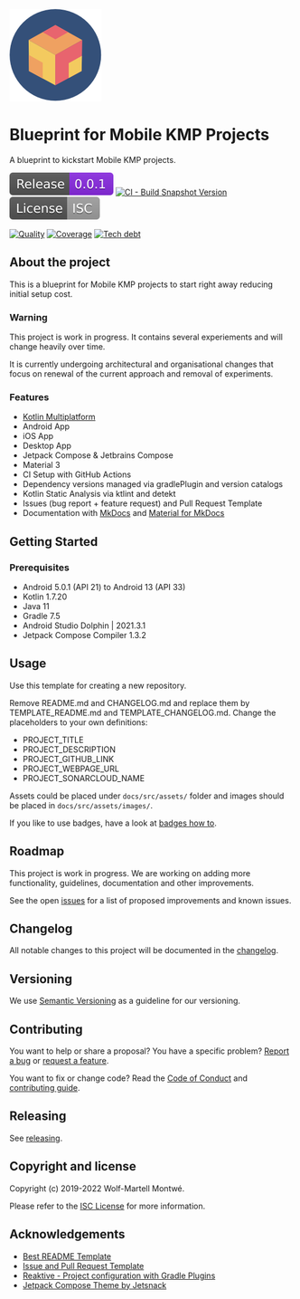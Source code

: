 <!--local-files-->

[changelog]: CHANGELOG.md
[code of conduct]: CODE_OF_CONDUCT.md
[contributing]: CONTRIBUTING.md
[license]: LICENSE

<!--readme-start-->
<!--local-links-overwrite-->

[changelog]: docs/src/changelog.md
[code of conduct]: docs/src/develop/codeOfConduct.md
[contributing]: docs/src/develop/contributing.md
[license]: docs/src/license.md

<!--docs-links-->

[plugins]: docs/src/plugins/index.md
[contributing]: docs/src/develop/contributing.md
[releasing]: docs/src/develop/releasing.md

<!--github-links-->

[webpage]: https://bitfunk.github.io/blueprint-mobile-kmp/
[repository]: https://github.com/bitfunk/blueprint-mobile-kmp
[issues]: https://github.com/bitfunk/blueprint-mobile-kmp/issues
[releases]: https://github.com/bitfunk/blueprint-mobile-kmp/releases

![Logo](docs/src/assets/images/logo.png)

# Blueprint for Mobile KMP Projects

A blueprint to kickstart Mobile KMP projects.

[![Latest release](docs/src/assets/images/badge-release-latest.svg)][releases]
[![CI - Build Snapshot Version](https://github.com/bitfunk/blueprint-mobile-kmp/actions/workflows/ci-build-snapshot-version.yml/badge.svg)](https://github.com/bitfunk/blueprint-mobile-kmp/actions/workflows/ci-build-snapshot-version.yml)
[![License](docs/src/assets/images/badge-license.svg)](LICENSE)

[![Quality](https://sonarcloud.io/api/project_badges/measure?project=bitfunk_blueprint-mobile-kmp&metric=alert_status)](https://sonarcloud.io/summary/new_code?id=bitfunk_blueprint-mobile-kmp)
[![Coverage](https://sonarcloud.io/api/project_badges/measure?project=bitfunk_blueprint-mobile-kmp&metric=coverage)](https://sonarcloud.io/summary/new_code?id=bitfunk_blueprint-mobile-kmp)
[![Tech debt](https://sonarcloud.io/api/project_badges/measure?project=bitfunk_blueprint-mobile-kmp&metric=sqale_index)](https://sonarcloud.io/summary/new_code?id=bitfunk_blueprint-mobile-kmp)

## About the project

This is a blueprint for Mobile KMP projects to start right away reducing initial setup cost.

### Warning

This project is work in progress. It contains several experiements and will change heavily over time.

It is currently undergoing architectural and organisational changes that focus on renewal of the current approach and removal of experiments.

### Features

- [Kotlin Multiplatform](https://kotlinlang.org/docs/multiplatform-get-started.html)
- Android App
- iOS App
- Desktop App
- Jetpack Compose & Jetbrains Compose
- Material 3
- CI Setup with GitHub Actions
- Dependency versions managed via gradlePlugin and version catalogs
- Kotlin Static Analysis via ktlint and detekt
- Issues (bug report + feature request) and Pull Request Template
- Documentation with [MkDocs](https://www.mkdocs.org/) and [Material for MkDocs](https://squidfunk.github.io/mkdocs-material/)

## Getting Started

### Prerequisites

- Android 5.0.1 (API 21) to Android 13 (API 33)
- Kotlin 1.7.20
- Java 11
- Gradle 7.5
- Android Studio Dolphin | 2021.3.1
- Jetpack Compose Compiler 1.3.2

## Usage

Use this template for creating a new repository.

Remove README.md and CHANGELOG.md and replace them by TEMPLATE_README.md and TEMPLATE_CHANGELOG.md. Change the placeholders to your own definitions:

- PROJECT_TITLE
- PROJECT_DESCRIPTION
- PROJECT_GITHUB_LINK
- PROJECT_WEBPAGE_URL
- PROJECT_SONARCLOUD_NAME

Assets could be placed under `docs/src/assets/` folder and images should be placed in `docs/src/assets/images/`.

If you like to use badges, have a look at [badges how to](docs/src/develop/badges.md).

## Roadmap

This project is work in progress. We are working on adding more functionality, guidelines,
documentation and other improvements.

See the open [issues] for a list of proposed improvements and known issues.

## Changelog

All notable changes to this project will be documented in the [changelog].

## Versioning

We use [Semantic Versioning](http://semver.org/) as a guideline for our versioning.

## Contributing

You want to help or share a proposal? You have a specific problem? [Report a bug][issues] or [request a feature][issues].

You want to fix or change code? Read the [Code of Conduct] and [contributing guide][contributing].

## Releasing

See [releasing].

## Copyright and license

Copyright (c) 2019-2022 Wolf-Martell Montwé.

Please refer to the [ISC License][license] for more information.

## Acknowledgements

- [Best README Template](https://github.com/othneildrew/Best-README-Template)
- [Issue and Pull Request Template](https://www.talater.com/open-source-templates/#/)
- [Reaktive - Project configuration with Gradle Plugins](https://github.com/badoo/Reaktive)
- [Jetpack Compose Theme by Jetsnack](https://github.com/android/compose-samples/tree/main/Jetsnack)

<!--readme-end-->
